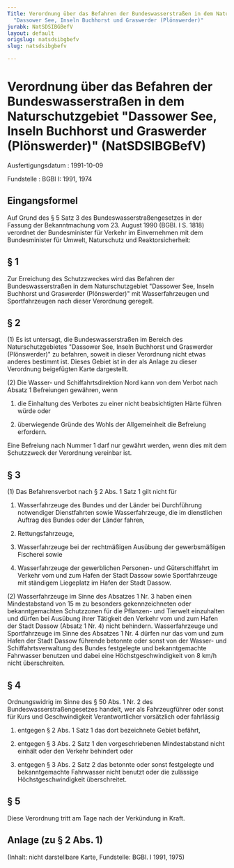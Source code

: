 ```yaml
---
Title: Verordnung über das Befahren der Bundeswasserstraßen in dem Naturschutzgebiet
  "Dassower See, Inseln Buchhorst und Graswerder (Plönswerder)"
jurabk: NatSDSIBGBefV
layout: default
origslug: natsdsibgbefv
slug: natsdsibgbefv

---
```


# Verordnung über das Befahren der Bundeswasserstraßen in dem Naturschutzgebiet "Dassower See, Inseln Buchhorst und Graswerder (Plönswerder)" (NatSDSIBGBefV)

Ausfertigungsdatum
:   1991-10-09

Fundstelle
:   BGBl I: 1991, 1974

## Eingangsformel

Auf Grund des § 5 Satz 3 des Bundeswasserstraßengesetzes in der
Fassung der Bekanntmachung vom 23. August 1990 (BGBl. I S. 1818)
verordnet der Bundesminister für Verkehr im Einvernehmen mit dem
Bundesminister für Umwelt, Naturschutz und Reaktorsicherheit:

## § 1

Zur Erreichung des Schutzzweckes wird das Befahren der
Bundeswasserstraßen in dem Naturschutzgebiet "Dassower See, Inseln
Buchhorst und Graswerder (Plönswerder)" mit Wasserfahrzeugen und
Sportfahrzeugen nach dieser Verordnung geregelt.

## § 2

(1) Es ist untersagt, die Bundeswasserstraßen im Bereich des
Naturschutzgebietes "Dassower See, Inseln Buchhorst und Graswerder
(Plönswerder)" zu befahren, soweit in dieser Verordnung nicht etwas
anderes bestimmt ist. Dieses Gebiet ist in der als Anlage zu dieser
Verordnung beigefügten Karte dargestellt.

(2) Die Wasser- und Schiffahrtsdirektion Nord kann von dem Verbot nach
Absatz 1 Befreiungen gewähren, wenn

1.  die Einhaltung des Verbotes zu einer nicht beabsichtigten Härte führen
    würde oder


2.  überwiegende Gründe des Wohls der Allgemeinheit die Befreiung
    erfordern.



Eine Befreiung nach Nummer 1 darf nur gewährt werden, wenn dies mit
dem Schutzzweck der Verordnung vereinbar ist.

## § 3

(1) Das Befahrensverbot nach § 2 Abs. 1 Satz 1 gilt nicht für

1.  Wasserfahrzeuge des Bundes und der Länder bei Durchführung notwendiger
    Dienstfahrten sowie Wasserfahrzeuge, die im dienstlichen Auftrag des
    Bundes oder der Länder fahren,


2.  Rettungsfahrzeuge,


3.  Wasserfahrzeuge bei der rechtmäßigen Ausübung der gewerbsmäßigen
    Fischerei sowie


4.  Wasserfahrzeuge der gewerblichen Personen- und Güterschiffahrt im
    Verkehr vom und zum Hafen der Stadt Dassow sowie Sportfahrzeuge mit
    ständigem Liegeplatz im Hafen der Stadt Dassow.




(2) Wasserfahrzeuge im Sinne des Absatzes 1 Nr. 3 haben einen
Mindestabstand von 15 m zu besonders gekennzeichneten oder
bekanntgemachten Schutzzonen für die Pflanzen- und Tierwelt
einzuhalten und dürfen bei Ausübung ihrer Tätigkeit den Verkehr vom
und zum Hafen der Stadt Dassow (Absatz 1 Nr. 4) nicht behindern.
Wasserfahrzeuge und Sportfahrzeuge im Sinne des Absatzes 1 Nr. 4
dürfen nur das vom und zum Hafen der Stadt Dassow führende betonnte
oder sonst von der Wasser- und Schiffahrtsverwaltung des Bundes
festgelegte und bekanntgemachte Fahrwasser benutzen und dabei eine
Höchstgeschwindigkeit von 8 km/h nicht überschreiten.

## § 4

Ordnungswidrig im Sinne des § 50 Abs. 1 Nr. 2 des
Bundeswasserstraßengesetzes handelt, wer als Fahrzeugführer oder sonst
für Kurs und Geschwindigkeit Verantwortlicher vorsätzlich oder
fahrlässig

1.  entgegen § 2 Abs. 1 Satz 1 das dort bezeichnete Gebiet befährt,


2.  entgegen § 3 Abs. 2 Satz 1 den vorgeschriebenen Mindestabstand nicht
    einhält oder den Verkehr behindert oder


3.  entgegen § 3 Abs. 2 Satz 2 das betonnte oder sonst festgelegte und
    bekanntgemachte Fahrwasser nicht benutzt oder die zulässige
    Höchstgeschwindigkeit überschreitet.

## § 5

Diese Verordnung tritt am Tage nach der Verkündung in Kraft.

## Anlage (zu § 2 Abs. 1)

(Inhalt: nicht darstellbare Karte,
Fundstelle: BGBl. I 1991, 1975)

